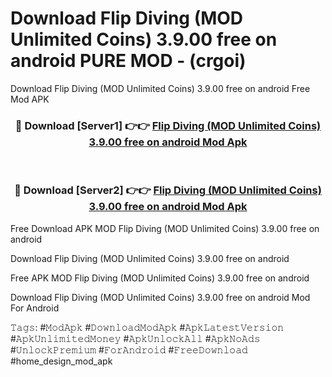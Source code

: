 # Download Flip Diving (MOD Unlimited Coins) 3.9.00 free on android PURE MOD - (crgoi)
Download Flip Diving (MOD Unlimited Coins) 3.9.00 free on android Free Mod APK

<div align="center">
<h3>🔴 Download [Server1] 👉👉 <a href="https://apk-comot.site?title=Flip_Diving_(MOD_Unlimited_Coins)_3.9.00_free_on_android">Flip Diving (MOD Unlimited Coins) 3.9.00 free on android Mod Apk</a></h3><br>

<h3>🔴 Download [Server2] 👉👉 <a href="https://apk-comot.site?title=Flip_Diving_(MOD_Unlimited_Coins)_3.9.00_free_on_android">Flip Diving (MOD Unlimited Coins) 3.9.00 free on android Mod Apk</a></h3>
</div>


Free Download APK MOD Flip Diving (MOD Unlimited Coins) 3.9.00 free on android

Download Flip Diving (MOD Unlimited Coins) 3.9.00 free on android 

Free APK MOD Flip Diving (MOD Unlimited Coins) 3.9.00 free on android 

Download Flip Diving (MOD Unlimited Coins) 3.9.00 free on android Mod For Android

𝚃𝚊𝚐𝚜: #𝙼𝚘𝚍𝙰𝚙𝚔 #𝙳𝚘𝚠𝚗𝚕𝚘𝚊𝚍𝙼𝚘𝚍𝙰𝚙𝚔 #𝙰𝚙𝚔𝙻𝚊𝚝𝚎𝚜𝚝𝚅𝚎𝚛𝚜𝚒𝚘𝚗 #𝙰𝚙𝚔𝚄𝚗𝚕𝚒𝚖𝚒𝚝𝚎𝚍𝙼𝚘𝚗𝚎𝚢 #𝙰𝚙𝚔𝚄𝚗𝚕𝚘𝚌𝚔𝙰𝚕𝚕 #𝙰𝚙𝚔𝙽𝚘𝙰𝚍𝚜 #𝚄𝚗𝚕𝚘𝚌𝚔𝙿𝚛𝚎𝚖𝚒𝚞𝚖 #𝙵𝚘𝚛𝙰𝚗𝚍𝚛𝚘𝚒𝚍 #𝙵𝚛𝚎𝚎𝙳𝚘𝚠𝚗𝚕𝚘𝚊𝚍 #home_design_mod_apk